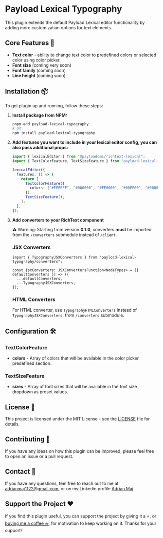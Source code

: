 # Payload Lexical Typography

This plugin extends the default Payload Lexical editor functionality by adding more customization options for text elements.

## Core Features 🧩

- **Text color** - ability to change text color to predefined colors or selected color using color picker.
- **Font size** (coming very soon)
- **Font family** (coming soon)
- **Line height** (coming soon)

## Installation 📦

To get plugin up and running, follow these steps:

1. **Install package from NPM:**

   ```bash
   pnpm add payload-lexical-typography
   # OR
   npm install payload-lexical-typography
   ```

2. **Add features you want to include in your lexical editor config, you can also pass additional props:**

   ```ts
   import { lexicalEditor } from "@payloadcms/richtext-lexical";
   import { TextColorFeature, TextSizeFeature } from "payload-lexical-typography";

   lexicalEditor({
     features: () => {
       return [
         TextColorFeature({
           colors: ["#FFFFFF", "#000000", "#FF0000", "#00FF00", "#0000FF"],
         }),
         TextSizeFeature(),
       ];
     },
   });
   ```

3. **Add converters to your RichText component**

   ⚠️ Warning: Starting from version **0.1.0**, converters **must** be imported from the `/converters` submodule instead of `/client`.

   ### JSX Converters

   ```tsx
   import { TypographyJSXConverters } from "payload-lexical-typography/converters";

   const jsxConverters: JSXConvertersFunction<NodeTypes> = ({ defaultConverters }) => ({
     ...defaultConverters,
     ...TypographyJSXConverters,
   });
   ```

   ### HTML Converters

   For HTML converter, use `TypographyHTMLConverters` instead of `TypographyJSXConverters`, from `/converters` submodule.

## Configuration 🛠

### TextColorFeature

- **colors** - Array of colors that will be available in the color picker predefined section.

### TextSizeFeature

- **sizes** - Array of font sizes that will be available in the font size dropdown as preset values.

## License 📜

This project is licensed under the MIT License - see the [LICENSE](LICENSE) file for details.

## Contributing 🤝

If you have any ideas on how this plugin can be improved, please feel free to open an issue or a pull request.

## Contact 📧

If you have any questions, feel free to reach out to me at [adrianmaj1122@gmail.com](mailto:adrianmaj1122@gmail.com), or on my Linkedin profile [Adrian Maj](https://www.linkedin.com/in/adrianmaj/).

## Support the Project ❤️

If you find this plugin useful, you can support the project by giving it a ⭐️, or [buying me a coffee ☕️](https://buymeacoffee.com/adrianmaj), for motivation to keep working on it. Thanks for your support!
